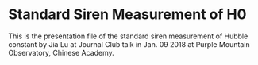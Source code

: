 # Standard Siren Measurement of H0
This is the presentation file of the standard siren measurement of Hubble constant by Jia Lu 
at Journal Club talk in Jan. 09 2018 at Purple Mountain Observatory, Chinese Academy.
